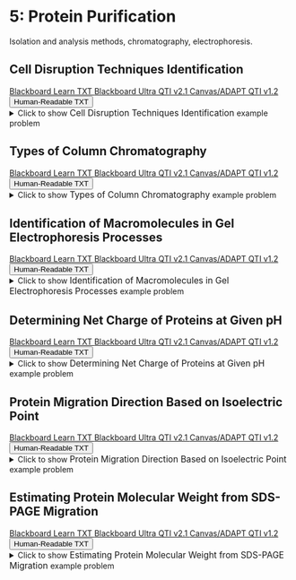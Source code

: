 # 5: Protein Purification

Isolation and analysis methods, chromatography, electrophoresis.

## Cell Disruption Techniques Identification

<div id="MC-cell_disruption-button-container" class="button-container">
<a class="md-button custom-button bb_text" href="bbq-MC-cell_disruption-questions.txt" download title="Download bbq-MC-cell_disruption-questions.txt" aria-label="Click to download the Blackboard Learn TXT file (bbq-MC-cell_disruption-questions.txt)">
    <i class="fa fa-download"></i>Blackboard Learn TXT
</a>
<a class="md-button custom-button bb_qti" href="downloads/blackboard_qti_v2_1-MC-cell_disruption.zip" download title="Download blackboard_qti_v2_1-MC-cell_disruption.zip" aria-label="Click to download the Blackboard Ultra QTI v2.1 file (blackboard_qti_v2_1-MC-cell_disruption.zip)">
    <i class="fa fa-download"></i>Blackboard Ultra QTI v2.1
</a>
<a class="md-button custom-button canvas_qti" href="downloads/canvas_qti_v1_2-MC-cell_disruption.zip" download title="Download canvas_qti_v1_2-MC-cell_disruption.zip" aria-label="Click to download the Canvas/ADAPT QTI v1.2 file (canvas_qti_v1_2-MC-cell_disruption.zip)">
    <i class="fa fa-download"></i>Canvas/ADAPT QTI v1.2
</a>
<button class="md-button custom-button human_read" onclick="window.open('downloads/human_readable-MC-cell_disruption.html', '_blank')" title="View human_readable-MC-cell_disruption.html" aria-label="Click to view the Human-Readable TXT file (human_readable-MC-cell_disruption.html)">
    <i class="fa fa-eye"></i> Human-Readable TXT
</button>
</div><details>
  <summary>Click 
    <span style='font-weight: normal;'>
       to show
    </span>
    <span style='font-size: 1.1em; color: var(--md-primary-fg-color--dark)'>
      Cell Disruption Techniques Identification
    </span>
    <span style='font-weight: normal;'>
      example problem
    </span>
  </summary>
  {% include "biochemistry/topic05/downloads/selftest-MC-cell_disruption.html" %}

</details>


## Types of Column Chromatography

<div id="MC-chromatography-button-container" class="button-container">
<a class="md-button custom-button bb_text" href="bbq-MC-chromatography-questions.txt" download title="Download bbq-MC-chromatography-questions.txt" aria-label="Click to download the Blackboard Learn TXT file (bbq-MC-chromatography-questions.txt)">
    <i class="fa fa-download"></i>Blackboard Learn TXT
</a>
<a class="md-button custom-button bb_qti" href="downloads/blackboard_qti_v2_1-MC-chromatography.zip" download title="Download blackboard_qti_v2_1-MC-chromatography.zip" aria-label="Click to download the Blackboard Ultra QTI v2.1 file (blackboard_qti_v2_1-MC-chromatography.zip)">
    <i class="fa fa-download"></i>Blackboard Ultra QTI v2.1
</a>
<a class="md-button custom-button canvas_qti" href="downloads/canvas_qti_v1_2-MC-chromatography.zip" download title="Download canvas_qti_v1_2-MC-chromatography.zip" aria-label="Click to download the Canvas/ADAPT QTI v1.2 file (canvas_qti_v1_2-MC-chromatography.zip)">
    <i class="fa fa-download"></i>Canvas/ADAPT QTI v1.2
</a>
<button class="md-button custom-button human_read" onclick="window.open('downloads/human_readable-MC-chromatography.html', '_blank')" title="View human_readable-MC-chromatography.html" aria-label="Click to view the Human-Readable TXT file (human_readable-MC-chromatography.html)">
    <i class="fa fa-eye"></i> Human-Readable TXT
</button>
</div><details>
  <summary>Click 
    <span style='font-weight: normal;'>
       to show
    </span>
    <span style='font-size: 1.1em; color: var(--md-primary-fg-color--dark)'>
      Types of Column Chromatography
    </span>
    <span style='font-weight: normal;'>
      example problem
    </span>
  </summary>
  {% include "biochemistry/topic05/downloads/selftest-MC-chromatography.html" %}

</details>


## Identification of Macromolecules in Gel Electrophoresis Processes

<div id="MC-protein_v_dna_gels-button-container" class="button-container">
<a class="md-button custom-button bb_text" href="bbq-MC-protein_v_dna_gels-questions.txt" download title="Download bbq-MC-protein_v_dna_gels-questions.txt" aria-label="Click to download the Blackboard Learn TXT file (bbq-MC-protein_v_dna_gels-questions.txt)">
    <i class="fa fa-download"></i>Blackboard Learn TXT
</a>
<a class="md-button custom-button bb_qti" href="downloads/blackboard_qti_v2_1-MC-protein_v_dna_gels.zip" download title="Download blackboard_qti_v2_1-MC-protein_v_dna_gels.zip" aria-label="Click to download the Blackboard Ultra QTI v2.1 file (blackboard_qti_v2_1-MC-protein_v_dna_gels.zip)">
    <i class="fa fa-download"></i>Blackboard Ultra QTI v2.1
</a>
<a class="md-button custom-button canvas_qti" href="downloads/canvas_qti_v1_2-MC-protein_v_dna_gels.zip" download title="Download canvas_qti_v1_2-MC-protein_v_dna_gels.zip" aria-label="Click to download the Canvas/ADAPT QTI v1.2 file (canvas_qti_v1_2-MC-protein_v_dna_gels.zip)">
    <i class="fa fa-download"></i>Canvas/ADAPT QTI v1.2
</a>
<button class="md-button custom-button human_read" onclick="window.open('downloads/human_readable-MC-protein_v_dna_gels.html', '_blank')" title="View human_readable-MC-protein_v_dna_gels.html" aria-label="Click to view the Human-Readable TXT file (human_readable-MC-protein_v_dna_gels.html)">
    <i class="fa fa-eye"></i> Human-Readable TXT
</button>
</div><details>
  <summary>Click 
    <span style='font-weight: normal;'>
       to show
    </span>
    <span style='font-size: 1.1em; color: var(--md-primary-fg-color--dark)'>
      Identification of Macromolecules in Gel Electrophoresis Processes
    </span>
    <span style='font-weight: normal;'>
      example problem
    </span>
  </summary>
  {% include "biochemistry/topic05/downloads/selftest-MC-protein_v_dna_gels.html" %}

</details>


## Determining Net Charge of Proteins at Given pH

<div id="isoelectric_one_protein-button-container" class="button-container">
<a class="md-button custom-button bb_text" href="bbq-isoelectric_one_protein-questions.txt" download title="Download bbq-isoelectric_one_protein-questions.txt" aria-label="Click to download the Blackboard Learn TXT file (bbq-isoelectric_one_protein-questions.txt)">
    <i class="fa fa-download"></i>Blackboard Learn TXT
</a>
<a class="md-button custom-button bb_qti" href="downloads/blackboard_qti_v2_1-isoelectric_one_protein.zip" download title="Download blackboard_qti_v2_1-isoelectric_one_protein.zip" aria-label="Click to download the Blackboard Ultra QTI v2.1 file (blackboard_qti_v2_1-isoelectric_one_protein.zip)">
    <i class="fa fa-download"></i>Blackboard Ultra QTI v2.1
</a>
<a class="md-button custom-button canvas_qti" href="downloads/canvas_qti_v1_2-isoelectric_one_protein.zip" download title="Download canvas_qti_v1_2-isoelectric_one_protein.zip" aria-label="Click to download the Canvas/ADAPT QTI v1.2 file (canvas_qti_v1_2-isoelectric_one_protein.zip)">
    <i class="fa fa-download"></i>Canvas/ADAPT QTI v1.2
</a>
<button class="md-button custom-button human_read" onclick="window.open('downloads/human_readable-isoelectric_one_protein.html', '_blank')" title="View human_readable-isoelectric_one_protein.html" aria-label="Click to view the Human-Readable TXT file (human_readable-isoelectric_one_protein.html)">
    <i class="fa fa-eye"></i> Human-Readable TXT
</button>
</div><details>
  <summary>Click 
    <span style='font-weight: normal;'>
       to show
    </span>
    <span style='font-size: 1.1em; color: var(--md-primary-fg-color--dark)'>
      Determining Net Charge of Proteins at Given pH
    </span>
    <span style='font-weight: normal;'>
      example problem
    </span>
  </summary>
  {% include "biochemistry/topic05/downloads/selftest-isoelectric_one_protein.html" %}

</details>


## Protein Migration Direction Based on Isoelectric Point

<div id="isoelectric_two_proteins-button-container" class="button-container">
<a class="md-button custom-button bb_text" href="bbq-isoelectric_two_proteins-questions.txt" download title="Download bbq-isoelectric_two_proteins-questions.txt" aria-label="Click to download the Blackboard Learn TXT file (bbq-isoelectric_two_proteins-questions.txt)">
    <i class="fa fa-download"></i>Blackboard Learn TXT
</a>
<a class="md-button custom-button bb_qti" href="downloads/blackboard_qti_v2_1-isoelectric_two_proteins.zip" download title="Download blackboard_qti_v2_1-isoelectric_two_proteins.zip" aria-label="Click to download the Blackboard Ultra QTI v2.1 file (blackboard_qti_v2_1-isoelectric_two_proteins.zip)">
    <i class="fa fa-download"></i>Blackboard Ultra QTI v2.1
</a>
<a class="md-button custom-button canvas_qti" href="downloads/canvas_qti_v1_2-isoelectric_two_proteins.zip" download title="Download canvas_qti_v1_2-isoelectric_two_proteins.zip" aria-label="Click to download the Canvas/ADAPT QTI v1.2 file (canvas_qti_v1_2-isoelectric_two_proteins.zip)">
    <i class="fa fa-download"></i>Canvas/ADAPT QTI v1.2
</a>
<button class="md-button custom-button human_read" onclick="window.open('downloads/human_readable-isoelectric_two_proteins.html', '_blank')" title="View human_readable-isoelectric_two_proteins.html" aria-label="Click to view the Human-Readable TXT file (human_readable-isoelectric_two_proteins.html)">
    <i class="fa fa-eye"></i> Human-Readable TXT
</button>
</div><details>
  <summary>Click 
    <span style='font-weight: normal;'>
       to show
    </span>
    <span style='font-size: 1.1em; color: var(--md-primary-fg-color--dark)'>
      Protein Migration Direction Based on Isoelectric Point
    </span>
    <span style='font-weight: normal;'>
      example problem
    </span>
  </summary>
  {% include "biochemistry/topic05/downloads/selftest-isoelectric_two_proteins.html" %}

</details>


## Estimating Protein Molecular Weight from SDS-PAGE Migration

<div id="protein_gel_migration-button-container" class="button-container">
<a class="md-button custom-button bb_text" href="bbq-protein_gel_migration-questions.txt" download title="Download bbq-protein_gel_migration-questions.txt" aria-label="Click to download the Blackboard Learn TXT file (bbq-protein_gel_migration-questions.txt)">
    <i class="fa fa-download"></i>Blackboard Learn TXT
</a>
<a class="md-button custom-button bb_qti" href="downloads/blackboard_qti_v2_1-protein_gel_migration.zip" download title="Download blackboard_qti_v2_1-protein_gel_migration.zip" aria-label="Click to download the Blackboard Ultra QTI v2.1 file (blackboard_qti_v2_1-protein_gel_migration.zip)">
    <i class="fa fa-download"></i>Blackboard Ultra QTI v2.1
</a>
<a class="md-button custom-button canvas_qti" href="downloads/canvas_qti_v1_2-protein_gel_migration.zip" download title="Download canvas_qti_v1_2-protein_gel_migration.zip" aria-label="Click to download the Canvas/ADAPT QTI v1.2 file (canvas_qti_v1_2-protein_gel_migration.zip)">
    <i class="fa fa-download"></i>Canvas/ADAPT QTI v1.2
</a>
<button class="md-button custom-button human_read" onclick="window.open('downloads/human_readable-protein_gel_migration.html', '_blank')" title="View human_readable-protein_gel_migration.html" aria-label="Click to view the Human-Readable TXT file (human_readable-protein_gel_migration.html)">
    <i class="fa fa-eye"></i> Human-Readable TXT
</button>
</div><details>
  <summary>Click 
    <span style='font-weight: normal;'>
       to show
    </span>
    <span style='font-size: 1.1em; color: var(--md-primary-fg-color--dark)'>
      Estimating Protein Molecular Weight from SDS-PAGE Migration
    </span>
    <span style='font-weight: normal;'>
      example problem
    </span>
  </summary>
  {% include "biochemistry/topic05/downloads/selftest-protein_gel_migration.html" %}

</details>


